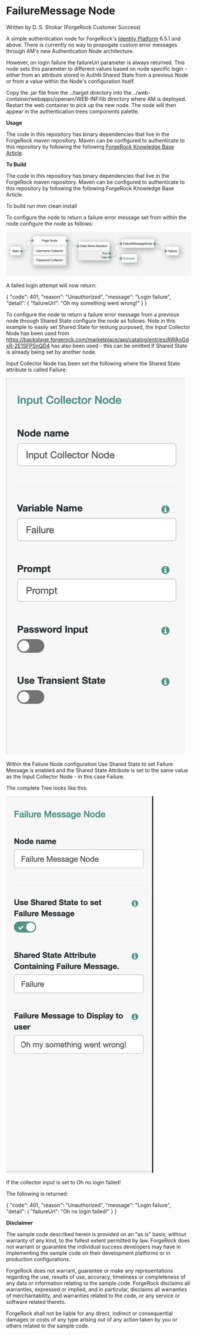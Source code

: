 <!--
 * The contents of this file are subject to the terms of the Common Development and
 * Distribution License (the License). You may not use this file except in compliance with the
 * License.
 *
 * You can obtain a copy of the License at legal/CDDLv1.0.txt. See the License for the
 * specific language governing permission and limitations under the License.
 *
 * When distributing Covered Software, include this CDDL Header Notice in each file and include
 * the License file at legal/CDDLv1.0.txt. If applicable, add the following below the CDDL
 * Header, with the fields enclosed by brackets [] replaced by your own identifying
 * information: "Portions copyright [year] [name of copyright owner]".
 *
 * Copyright 2019 ForgeRock AS.
-->
# FailureMessage Node

Written by D. S. Shokar (ForgeRock Customer Success)

A simple authentication node for ForgeRock's [Identity Platform][forgerock_platform] 6.5.1 and above. There is currently no way to propogate custom error messages through AM's new Authentication Node architecture. 

However, on login failure the failureUrl parameter is always returned. This node sets this parameter to different values based on node specific login - either from an attribute stored in AuthN Shared State from a previous Node or from a value within the Node's configuration itself.


Copy the .jar file from the ../target directory into the ../web-container/webapps/openam/WEB-INF/lib directory where AM is deployed.  Restart the web container to pick up the new node.  The node will then appear in the authentication trees components palette.


**Usage**


The code in this repository has binary dependencies that live in the ForgeRock maven repository. Maven can be configured to authenticate to this repository by following the following [ForgeRock Knowledge Base Article](https://backstage.forgerock.com/knowledge/kb/article/a74096897).

**To Build**

The code in this repository has binary dependencies that live in the ForgeRock maven repository. Maven can be configured to authenticate to this repository by following the following ForgeRock Knowledge Base Article.

To build run mvn clean install

To configure the node to return a failure error message set from within the node configure the node as follows:

![ScreenShot](./example.png)

A failed login attempt will now return:

{
    "code": 401,
    "reason": "Unauthorized",
    "message": "Login failure",
    "detail": {
        "failureUrl": "Oh my something went wrong!"
    }
}

To configure the node to return a failure error message from a previous node through Shared State configure the node as follows. Note in this example to easily set Shared State for testung purposed, the Input Collector Node has been used from https://backstage.forgerock.com/marketplace/api/catalog/entries/AWAoGdxR-2E1SFPSnQD4 has also been used - this can be omitted if Shared State is already being set by another node.

Input Collector Node has been set the following where the Shared State attribute is called Failure:

![ScreenShot](./example3.png)

Within the Failure Node configuration Use Shared State to set Failure Message is enabled and the Shared State Attribute is set to the same value as the Input Collector Node - in this case Failure. 

The complete Tree looks like this:

![ScreenShot](./example2.png)

If the collector input is set to Oh no login failed!

The following is returned:

{
    "code": 401,
    "reason": "Unauthorized",
    "message": "Login failure",
    "detail": {
        "failureUrl": "Oh no login failed!"
    }
}

**Disclaimer**
        
The sample code described herein is provided on an "as is" basis, without warranty of any kind, to the fullest extent permitted by law. ForgeRock does not warrant or guarantee the individual success developers may have in implementing the sample code on their development platforms or in production configurations.

ForgeRock does not warrant, guarantee or make any representations regarding the use, results of use, accuracy, timeliness or completeness of any data or information relating to the sample code. ForgeRock disclaims all warranties, expressed or implied, and in particular, disclaims all warranties of merchantability, and warranties related to the code, or any service or software related thereto.

ForgeRock shall not be liable for any direct, indirect or consequential damages or costs of any type arising out of any action taken by you or others related to the sample code.

[forgerock_platform]: https://www.forgerock.com/platform/  
